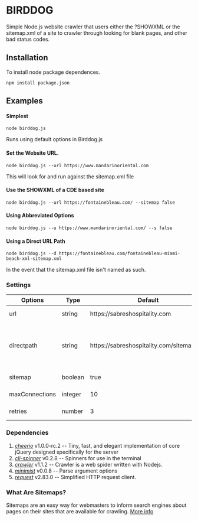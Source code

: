 # BIRDDOG

Simple Node.js website crawler that users either the ?SHOWXML or the sitemap.xml of a site to crawler through looking for blank pages, and other bad status codes.

## Installation

To install node package dependences.

```
npm install package.json
```

## Examples

#### Simplest
```
node birddog.js
```

Runs using default options in Birddog.js

#### Set the Website URL.
```
node birddog.js --url https://www.mandarinoriental.com
```

This will look for and run against the sitemap.xml file

#### Use the SHOWXML of a CDE based site
```
node birddog.js --url https://fontainebleau.com/ --sitemap false
```

#### Using Abbreviated Options
```
node birddog.js --u https://www.mandarinoriental.com/ --s false
```

#### Using a Direct URL Path
```
node birddog.js --d https://fontainebleau.com/fontainebleau-miami-beach-xml-sitemap.xml
```

In the event that the sitemap.xml file isn't named as such.

### Settings

<table style="width: 100%;">
  <thead>
    <th>Options</th>
    <th>Type</th>
    <th>Default</th>
    <th>Description</th>
  </thead>
  <tbody>
    <tr>
      <td nowrap>url</td>
      <td>string</td>
      <td>https://sabreshospitality.com</td>
      <td>The website url that you would like to crawl. Has alias *-u*</td>
    </tr>
    <tr>
      <td nowrap>directpath</td>
      <td>string</td>
      <td>https://sabreshospitality.com/sitemap.xml</td>
      <td>The direct sitemap xml path that you would like to crawl. Only supports supports the [standard XML sitemap protocol]((https://www.sitemaps.org/index.html)). Has alias *-d*</td>
    </tr>
    <tr>
      <td nowrap>sitemap</td>
      <td>boolean</td>
      <td>true</td>
      <td>If true uses sitemap.xml, if false uses ?SHOWXML for CDE sites. Has alias *-s*</td>
    </tr>
    <tr>
      <td nowrap>maxConnections</td>
      <td>integer</td>
      <td>10</td>
      <td>Crawler.js option: Size of the worker pool. Has alias *-m*</td>
    </tr>
    <tr>
      <td nowrap>retries</td>
      <td>number</td>
      <td>3</td>
      <td>Crawler.js option: Number of retries if the request fails. Has alias *-r*</td>
    </tr>
  </tbody>
</table>

### Dependencies

1. *[cheerio](https://www.npmjs.com/package/cheerio)* v1.0.0-rc.2 -- Tiny, fast, and elegant implementation of core jQuery designed specifically for the server
2. *[cli-spinner](https://www.npmjs.com/package/cli-spinner)* v0.2.8 -- Spinners for use in the terminal
3. *[crawler](https://www.npmjs.com/package/crawler)* v1.1.2 -- Crawler is a web spider written with Nodejs.
4. *[minimist](https://www.npmjs.com/package/minimist)* v0.0.8 -- Parse argument options
5. *[request](https://www.npmjs.com/package/request)* v2.83.0 -- Simplified HTTP request client.


### What Are Sitemaps?

Sitemaps are an easy way for webmasters to inform search engines about pages on their sites that are available for crawling. [More info](https://www.sitemaps.org/index.html)
